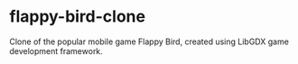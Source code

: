 # flappy-bird-clone
Clone of the popular mobile game Flappy Bird, created using LibGDX game development framework.
